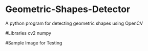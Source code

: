 # Geometric-Shapes-Detector

A python program for detecting geometric shapes using OpenCV

#Libraries
cv2
numpy

#Sample Image for Testing

